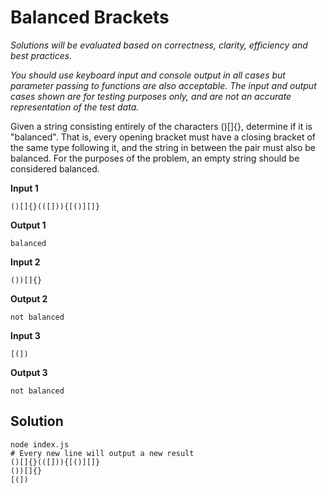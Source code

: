 # Balanced Brackets

*Solutions will be evaluated based on correctness, clarity, efficiency and best practices.*

*You should use keyboard input and console output in all cases but parameter passing to functions are also acceptable. The input and output cases shown are for testing purposes only, and are not an accurate representation of the test data.*

Given a string consisting entirely of the characters ()[]{}, determine if it is "balanced". That is, every opening bracket must have a closing bracket of the same type following it, and the string in between the pair must also be balanced. For the purposes of the problem, an empty string should be considered balanced.

**Input 1**

```
()[]{}(([])){[()][]}
```

**Output 1**

```
balanced
```

**Input 2**

```
())[]{}
```

**Output 2**

```
not balanced
```

**Input 3**

```
[(])
```

**Output 3**

```
not balanced
```

## Solution

```
node index.js
# Every new line will output a new result
()[]{}(([])){[()][]}
())[]{}
[(])
```
